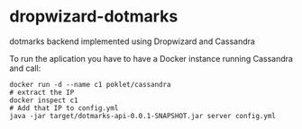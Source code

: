 dropwizard-dotmarks
===================

dotmarks backend implemented using Dropwizard and Cassandra

To run the aplication you have to have a Docker instance running Cassandra and call:

	docker run -d --name c1 poklet/cassandra
	# extract the IP
	docker inspect c1
	# Add that IP to config.yml
	java -jar target/dotmarks-api-0.0.1-SNAPSHOT.jar server config.yml
  


